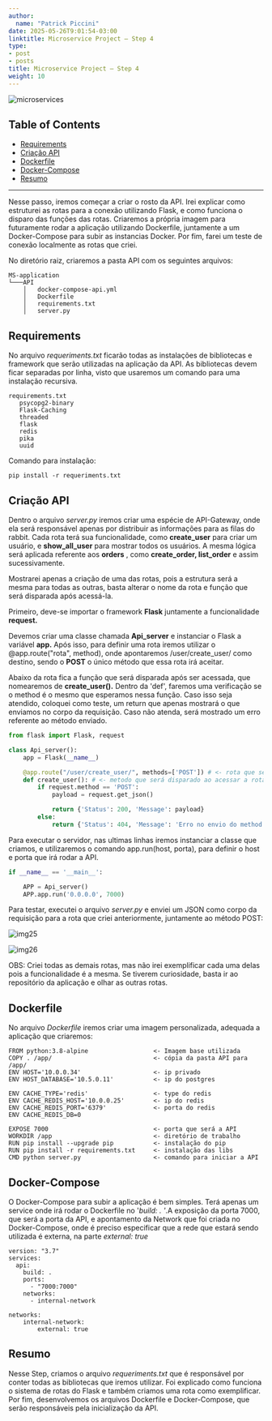 ```yaml
---
author:
  name: "Patrick Piccini"
date: 2025-05-26T9:01:54-03:00
linktitle: Microservice Project – Step 4
type:
- post
- posts
title: Microservice Project – Step 4
weight: 10
---
```

![microservices](/images/microservice_project/microservices.png)
## Table of Contents
- [Requirements](#requirements)
- [Criação API](#cria%C3%A7%C3%A3o-api)
- [Dockerfile](#dockerfile)
- [Docker-Compose](#docker-compose)
- [Resumo](#resumo)
---

Nesse passo, iremos começar a criar o rosto da API. Irei explicar como estruturei as rotas para a conexão utilizando Flask, e como funciona o disparo das funções das rotas. Criaremos a própria imagem para futuramente rodar a aplicação utilizando Dockerfile, juntamente a um Docker-Compose para subir as instancias Docker. Por fim, farei um teste de conexão localmente as rotas que criei.

No diretório raiz, criaremos a pasta API com os seguintes arquivos:

~~~ Estrutura
MS-application
└───API
    │   docker-compose-api.yml
    │   Dockerfile
    │   requirements.txt
    │   server.py
~~~

## Requirements

No arquivo _requeriments.txt_ ficarão todas as instalações de bibliotecas e framework que serão utilizadas na aplicação da API. As bibliotecas devem ficar separadas por linha, visto que usaremos um comando para uma instalação recursiva.

~~~ requirements
requirements.txt
   psycopg2-binary
   Flask-Caching
   threaded
   flask
   redis
   pika
   uuid
~~~
Comando para instalação:
~~~ shell
pip install -r requeriments.txt
~~~

## Criação API

Dentro o arquivo _server.py_ iremos criar uma espécie de API-Gateway, onde ela será responsável apenas por distribuir as informações para as filas do rabbit. Cada rota terá sua funcionalidade, como **create\_user** para criar um usuário, e **show\_all\_user** para mostrar todos os usuários. A mesma lógica será aplicada referente aos **orders** , como **create\_order, list\_order** e assim sucessivamente.

Mostrarei apenas a criação de uma das rotas, pois a estrutura será a mesma para todas as outras, basta alterar o nome da rota e função que será disparada após acessá-la.

Primeiro, deve-se importar o framework **Flask** juntamente a funcionalidade **request.**

Devemos criar uma classe chamada **Api\_server** e instanciar o Flask a variável **app.** Após isso, para definir uma rota iremos utilizar o @app.route(&quot;rota&quot;, method), onde apontaremos /user/create\_user/ como destino, sendo o **POST** o único método que essa rota irá aceitar.

Abaixo da rota fica a função que será disparada após ser acessada, que nomearemos de **create\_user().** Dentro da &#39;def&#39;, faremos uma verificação se o method é o mesmo que esperamos nessa função. Caso isso seja atendido, coloquei como teste, um return que apenas mostrará o que enviamos no corpo da requisição. Caso não atenda, será mostrado um erro referente ao método enviado.

~~~ python
from flask import Flask, request

class Api_server():
    app = Flask(__name__)

    @app.route("/user/create_user/", methods=['POST']) # <- rota que será acessada
    def create_user(): # <- metodo que será disparado ao acessar a rota acima 
        if request.method == 'POST':
            payload = request.get_json()

            return {'Status': 200, 'Message': payload}
        else:
            return {'Status': 404, 'Message': 'Erro no envio do method'}
~~~

Para executar o servidor, nas ultimas linhas iremos instanciar a classe que criamos, e utilizaremos o comando app.run(host, porta), para definir o host e porta que irá rodar a API.

~~~ python
if __name__ == '__main__':

    APP = Api_server()
    APP.app.run('0.0.0.0', 7000)
~~~

Para testar, executei o arquivo _server.py_ e enviei um JSON como corpo da requisição para a rota que criei anteriormente, juntamente ao método POST:

![img25](/images/microservice_project/img25.jpg)

![img26](/images/microservice_project/img26.jpg)

OBS: Criei todas as demais rotas, mas não irei exemplificar cada uma delas pois a funcionalidade é a mesma. Se tiverem curiosidade, basta ir ao repositório da aplicação e olhar as outras rotas.

## Dockerfile

No arquivo _Dockerfile_ iremos criar uma imagem personalizada, adequada a aplicação que criaremos:

~~~ docker
FROM python:3.8-alpine                  <- Imagem base utilizada
COPY . /app/                            <- cópia da pasta API para /app/
ENV HOST='10.0.0.34'                    <- ip privado 
ENV HOST_DATABASE='10.5.0.11'           <- ip do postgres

ENV CACHE_TYPE='redis'                  <- type do redis
ENV CACHE_REDIS_HOST='10.0.0.25'        <- ip do redis
ENV CACHE_REDIS_PORT='6379'             <- porta do redis
ENV CACHE_REDIS_DB=0

EXPOSE 7000                             <- porta que será a API
WORKDIR /app                            <- diretório de trabalho
RUN pip install --upgrade pip           <- instalação do pip
RUN pip install -r requirements.txt     <- instalação das libs
CMD python server.py                    <- comando para iniciar a API
~~~

## Docker-Compose

O Docker-Compose para subir a aplicação é bem simples. Terá apenas um service onde irá rodar o Dockerfile no &#39;_build: . &#39;_.A exposição da porta 7000, que será a porta da API, e apontamento da Network que foi criada no Docker-Compose, onde é preciso especificar que a rede que estará sendo utilizada é externa, na parte _external: true_

~~~ docker
version: "3.7"
services:
  api:
    build: .
    ports:
      - "7000:7000"
    networks:
      - internal-network

networks:
    internal-network:
        external: true
~~~
## Resumo

Nesse Step, criamos o arquivo _requeriments.txt_ que é responsável por conter todas as bibliotecas que iremos utilizar. Foi explicado como funciona o sistema de rotas do Flask e também criamos uma rota como exemplificar. Por fim, desenvolvemos os arquivos Dockerfile e Docker-Compose, que serão responsáveis pela inicialização da API.